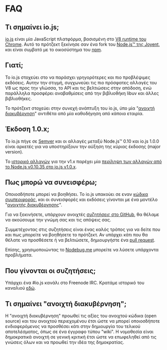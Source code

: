# FAQ

## Τι σημαίνει io.js;

[io.js](https://github.com/iojs/io.js) είναι μία JavaScript πλατφόρμα, βασισμένη στο [V8 runtime του Chrome](http://code.google.com/p/v8/). Αυτό το πρότζεκτ ξεκίνησε σαν ένα fork του [Node.js™ της Joyent](https://nodejs.org/), και είναι συμβατό με το οικοσύστημα του [npm](https://www.npmjs.com/).

## Γιατί;

Το io.js στοχεύει στο να παράσχει γρηγορότερες και πιο προβλέψιμες εκδόσεις. Αυτην την στιγμή, συγχωνεύει τις πιο πρόσφατες αλλαγές του V8 ως προς την γλώσσα, το API και τις βελτιώσεις στην απόδοση, ενώ παράλληλα προσφέρει αναβαθμίσεις από την βιβλιοθήκη libuv και άλλες βιβλιοθήκες.

Το πρότζεκτ στοχεύει στην συνεχή ανάπτυξη του io.js, ύπο μία "[ανοιχτή διακυβέρνηση](https://github.com/iojs/io.js/blob/v1.x/GOVERNANCE.md#readme)" αντιθέτα από μία καθοδήγηση από κάποια εταιρία.

## Έκδοση 1.0.x;

Το io.js πήγε σε [Semver](http://semver.org/) και οι αλλαγές μεταξύ Node.js™ 0.10 και io.js 1.0.0 είναι αρκετές για να υποστηρίξουν την αύξηση της κύριας έκδοσης (major version).

Το [ιστορικό αλλαγών](https://github.com/iojs/io.js/blob/v1.x/CHANGELOG.md) για την v1.x παρέχει μία [περίληψη των αλλαγών από το Node.js v0.10.35 στο io.js v1.0.x](https://github.com/iojs/io.js/blob/v1.x/CHANGELOG.md#summary-of-changes-from-nodejs-v01035-to-iojs-v100).

## Πως μπορώ να συνεισφέρω;

Οποιοσδήποτε μπορεί να βοηθήσει. Το io.js υπακούει σε εναν [κώδικα συμπεριφοράς](https://github.com/iojs/io.js/blob/v1.x/CONTRIBUTING.md#code-of-conduct), και οι συνεισφορές και εκδόσεις γίνονται με ένα μοντέλο "[ανοιχτής διακυβέρνησης](https://github.com/iojs/io.js/blob/v1.x/GOVERNANCE.md#readme)".

Για να ξεκινήσετε, υπάρχουν ανοιχτές [συζητήσεις στο GitHub](https://github.com/iojs/io.js/issues), θα θέλαμε να ακούσουμε την γνώμη σας και τις απόψεις σας.

Συμμετέχοντας στις συζητήσεις είναι ένας καλός τρόπος για να δείτε που και πως μπορείτε να βοηθήσετε το πρότζεκτ. Αν υπάρχει κάτι που θα θέλατε να προσθέσετε ή να βελτιώσετε, δημιουργήστε ένα [pull request](https://github.com/iojs/io.js/blob/v1.x/CONTRIBUTING.md#code-contributions).

Επίσης, χρησιμοποιώντας το [Nodebug.me](http://nodebug.me/) μπορείτε να λύσετε υπάρχοντα προβλήματα.

## Που γίνονται οι συζητήσεις;

Υπάρχει ένα #io.js κανάλι στο Freenode IRC. Κρατάμε ιστορικό του καναλιού [εδώ](http://logs.libuv.org/io.js/latest).

## Τι σημαίνει "ανοιχτή διακυβέρνηση";

Η "ανοιχτή διακυβέρνηση" προωθεί τις αξίες του ανοιχτού κώδικα (open source) και του ανοιχτού περιεχομένου έτσι ώστε να μπορεί οποιοσδήποτε ενδιαφερόμενος να προσθέσει κάτι στην δημιουργία του τελικού αποτελέσματος, όπως σε ένα έγγραφο τύπου "wiki". Η νομοθεσία είναι δημοκρατικά ανοιχτή σε γενική κριτική έτσι ώστε να επωφεληθεί από τις γνώσεις όλων και να προωθεί την ιδέα της δημοκρατίας.
